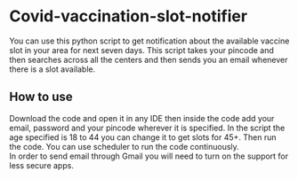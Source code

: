 # Covid-vaccination-slot-notifier
You can use this python script to get notification about the available vaccine slot in your area for next seven days. This script takes your pincode and then searches across all the centers and then sends you an email whenever there is a slot available. <br>
 
 ## How to use 
Download the code and open it in any IDE then inside the code add your email, password and your pincode wherever it is specified. In the script the age specified is 18 to 44 you can change it to get slots for 45+. Then run the code. You can use scheduler to run the code continuously. <br>
In order to send email through Gmail you will need to turn on the support for less secure apps.
